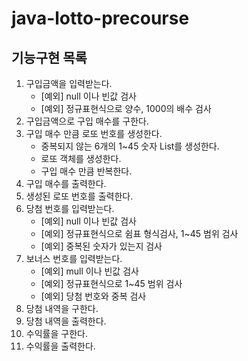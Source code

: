 # java-lotto-precourse

## 기능구현 목록
1. 구입금액을 입력받는다.
   - [예외] null 이나 빈값 검사
   - [예외] 정규표현식으로 양수, 1000의 배수 검사
2. 구입금액으로 구입 매수를 구한다.
3. 구입 매수 만큼 로또 번호를 생성한다.
   - 중복되지 않는 6개의 1~45 숫자 List를 생성한다.
   - 로또 객체를 생성한다.
   - 구입 매수 만큼 반복한다.
4. 구입 매수를 출력한다.
5. 생성된 로또 번호를 출력한다.
6. 당첨 번호를 입력받는다.
    - [예외] null 이나 빈값 검사
    - [예외] 정규표현식으로 쉼표 형식검사, 1~45 범위 검사
    - [예외] 중복된 숫자가 있는지 검사
7. 보너스 번호를 입력받는다.
    - [예외] mull 이나 빈값 검사
    - [예외] 정규표현식으로 1~45 범위 검사
    - [예외] 당첨 번호와 중복 검사
8. 당첨 내역을 구한다.
9. 당첨 내역을 출력한다.
10. 수익률을 구한다.
11. 수익률을 출력한다.
